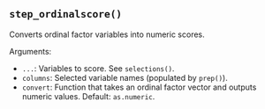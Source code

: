 ## `step_ordinalscore()`

Converts ordinal factor variables into numeric scores.

Arguments:
* `...`: Variables to score. See `selections()`.
* `columns`: Selected variable names (populated by `prep()`).
* `convert`: Function that takes an ordinal factor vector and outputs numeric values. Default: `as.numeric`.
